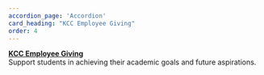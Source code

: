 ```yaml
---
accordion_page: 'Accordion'
card_heading: "KCC Employee Giving"
order: 4
---
```


<p><strong><a href="../give/employee-giving/">KCC Employee Giving</a></strong><br />Support students in achieving their academic goals and future aspirations.</p>
